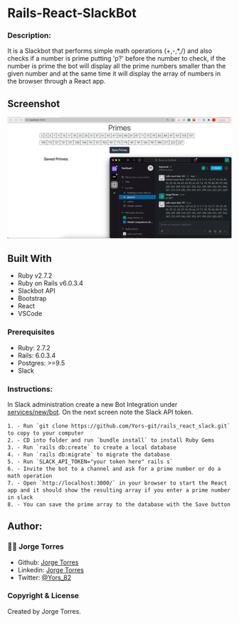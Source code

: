 Rails-React-SlackBot
==================

### Description:

It is a Slackbot that performs simple math operations (+,-,*,/) and also checks if a number is prime putting 'p?' before the number to check, if the number is prime the bot will display all the prime numbers smaller than the given number and at the same time it will display the array of numbers in the browser through a React app.

## Screenshot

![img](./app/assets/images/Screenshot.png)

## Built With

- Ruby v2.7.2
- Ruby on Rails v6.0.3.4
- Slackbot API
- Bootstrap
- React
- VSCode

### Prerequisites

- Ruby: 2.7.2
- Rails: 6.0.3.4
- Postgres: >=9.5
- Slack

### Instructions:

In Slack administration create a new Bot Integration under [services/new/bot](http://slack.com/services/new/bot). On the next screen note the Slack API token.


```
1. - Run `git clone https://github.com/Yors-git/rails_react_slack.git` to copy to your computer
2. - CD into folder and run `bundle install` to install Ruby Gems
3. - Run `rails db:create` to create a local database
4. - Run `rails db:migrate` to migrate the database
5. - Run `SLACK_API_TOKEN="your token here" rails s`
6. - Invite the bot to a channel and ask for a prime number or do a math operation
7. - Open `http://localhost:3000/` in your browser to start the React app and it should show the resulting array if you enter a prime number in slack
8. - You can save the prime array to the database with the Save button

```

## Author:

### 👨‍💻 Jorge Torres

- Github: [Jorge Torres](https://github.com/Yors-git)
- Linkedin: [Jorge Torres](https://www.linkedin.com/in/jtbribiesca/)
- Twitter: [@Yors_82](https://twitter.com/Yors_82)


### Copyright & License

Created by Jorge Torres.